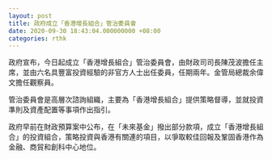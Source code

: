 ```yaml
---
layout: post
title: 政府成立「香港增長組合」管治委員會
date: 2020-09-30 18:43:04.000000000 +08:00
categories: rthk
---
```


政府宣布，今日起成立「香港增長組合」管治委員會，由財政司司長陳茂波擔任主席，並由六名具豐富投資經驗的非官方人士出任委員，任期兩年。金管局總裁余偉文擔任觀察員。

管治委員會是高層次諮詢組織，主要為「香港增長組合」提供策略督導，並就投資準則及資產配置等事項作出指引。

政府早前在財政預算案中公布，在「未來基金」撥出部分款項，成立「香港增長組合」的投資組合，策略投資與香港有關連的項目，以爭取較佳回報及鞏固香港作為金融、商貿和創科中心地位。
